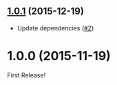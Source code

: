 <a name="1.0.1"></a>
## [1.0.1](https://github.com/moqada/gyotaku-cli/compare/v1.0.0...v1.0.1) (2015-12-19)

- Update dependencies ([#2](https://github.com/moqada/gyotaku-cli/pull/2))


<a name="1.0.0"></a>
# 1.0.0 (2015-11-19)

First Release!
